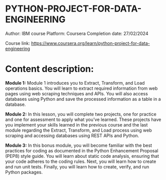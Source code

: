# PYTHON-PROJECT-FOR-DATA-ENGINEERING
Author: IBM course
Platform: Coursera
Completion date: 27/02/2024

Course link: https://www.coursera.org/learn/python-project-for-data-engineering

# Content description:

  **Module 1:**
  Module 1 introduces you to Extract, Transform, and Load operations basics. You will learn to extract required information from web pages using web scraping techniques and APIs. You will also access databases using Python and save the processed information as a table in a database.
  
  **Module 2:**
  In this lesson, you will complete two projects, one for practice and one for assessment to apply what you’ve learned. These projects have you implement your skills learned in the previous course and the last module regarding the Extract, Transform, and Load process using web scraping and accessing databases using REST APIs and Python.
  
  **Module 3:**
  In this bonus module, you will become familiar with the best practices for coding as documented in the Python Enhancement Proposal (PEP8) style guide. You will learn about static code analysis, ensuring that your code adheres to the coding rules. Next, you will learn how to create and run unit tests. Finally, you will learn how to create, verify, and run Python packages.
